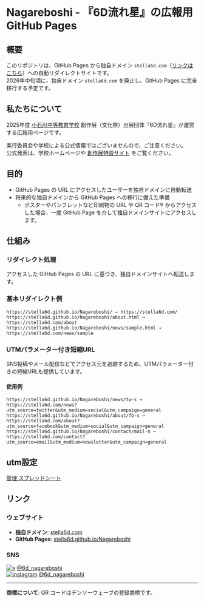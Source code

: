 # Nagareboshi - 『6D流れ星』の広報用 GitHub Pages

<!-- 
AI編集時の注意事項:
- このREADMEファイルは手動で調整済みです
- SNSバッジのスタイルやレイアウトを変更する前に必ず確認してください
- コメントアウトされたアイコンのみバージョンは保持してください
- 商標表記（QRコード、デンソーウェーブ）は必須です
- URLの形式（wwwあり/なし）は統一されています
-->

## 概要

このリポジトリは、GitHub Pages から独自ドメイン `stella6d.com`（[リンクはこちら](https://stella6d.com)）への自動リダイレクトサイトです。  
2026年中旬頃に、独自ドメイン `stella6d.com` を廃止し、GitHub Pages に完全移行する予定です。

## 私たちについて

2025年度 [小石川中等教育学校](https://www.metro.ed.jp/koishikawa-s/) 創作展（文化祭）出展団体『6D流れ星』が運営する広報用ページです。  
  
実行委員会や学校による公式情報ではございませんので、ご注意ください。  
公式発表は、学校ホームページや [創作展特設サイト](https://www.sousakuten.com/) をご覧ください。

## 目的

- GitHub Pages の URL にアクセスしたユーザーを独自ドメインに自動転送
- 将来的な独自ドメインから GitHub Pages への移行に備えた準備
  - ポスターやパンフレットなど印刷物の URL や QR コード® からアクセスした場合、一度 GitHub Page を介して独自ドメインサイトにアクセスします。

## 仕組み

### リダイレクト処理
アクセスした GitHub Pages の URL に基づき、独自ドメインサイトへ転送します。

### 基本リダイレクト例
```
https://stella6d.github.io/Nagareboshi/ → https://stella6d.com/
https://stella6d.github.io/Nagareboshi/about.html → https://stella6d.com/about
https://stella6d.github.io/Nagareboshi/news/sample.html → https://stella6d.com/news/sample
```

### UTMパラメーター付き短縮URL
SNS投稿やメール配信などでアクセス元を追跡するため、UTMパラメーター付きの短縮URLも提供しています。

#### 使用例
```
https://stella6d.github.io/Nagareboshi/news/tw-s → https://stella6d.com/news?utm_source=twitter&utm_medium=social&utm_campaign=general
https://stella6d.github.io/Nagareboshi/about/fb-s → https://stella6d.com/about?utm_source=facebook&utm_medium=social&utm_campaign=general
https://stella6d.github.io/Nagareboshi/contact/mail-n → https://stella6d.com/contact?utm_source=email&utm_medium=newsletter&utm_campaign=general
```
## utm設定
[管理 スプレッドシート](https://docs.google.com/spreadsheets/d/1jEot8HaMMQ71sozgdA5OAA5cz7EhJKdISfPB6iU5n7E/edit?usp=sharing)

## リンク

### ウェブサイト
- **独自ドメイン**: [stella6d.com](https://stella6d.com/)  
- **GitHub Pages**: [stella6d.github.io/Nagareboshi](https://stella6d.github.io/Nagareboshi/)

### SNS
<!-- アイコンのみバージョン 消さないで！！
[![x](https://img.shields.io/badge/-x-000000?style=flat&logo=x&logoColor=white)](https://x.com/6d_nagareboshi)
[![instagram](https://img.shields.io/badge/-instagram-E4405F?style=flat&logo=instagram&logoColor=white)](https://www.instagram.com/6d_nagareboshi/)
-->
[![x](https://img.shields.io/badge/-x-000000?style=flat&logo=x&logoColor=white)](https://x.com/6d_nagareboshi) [@6d_nagareboshi](https://x.com/6d_nagareboshi)  
[![instagram](https://img.shields.io/badge/-instagram-E4405F?style=flat&logo=instagram&logoColor=white)](https://www.instagram.com/6d_nagareboshi/) [@6d_nagareboshi](https://www.instagram.com/6d_nagareboshi/)

---

**商標について**: QR コードはデンソーウェーブの登録商標です。

